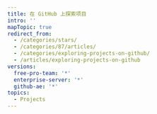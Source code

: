 ```yaml
---
title: 在 GitHub 上探索项目
intro: ''
mapTopic: true
redirect_from:
  - /categories/stars/
  - /categories/87/articles/
  - /categories/exploring-projects-on-github/
  - /articles/exploring-projects-on-github
versions:
  free-pro-team: '*'
  enterprise-server: '*'
  github-ae: '*'
topics:
  - Projects
---
```


